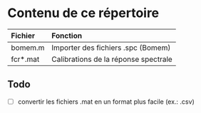 # Contenu de ce répertoire


|Fichier|Fonction|
|:---------|:----------|
|bomem.m|Importer des fichiers .spc (Bomem)|
|fcr*.mat|Calibrations de la réponse spectrale|

## Todo

- [ ] convertir les fichiers .mat en un format plus facile (ex.: .csv)
